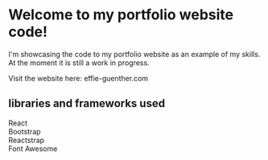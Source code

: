 # Welcome to my portfolio website code!

I'm showcasing the code to my portfolio website as an example of my skills. At the moment it is still a work in progress. 

Visit the website here: effie-guenther.com

## libraries and frameworks used

React <br />
Bootstrap <br />
Reactstrap <br />
Font Awesome <br />

